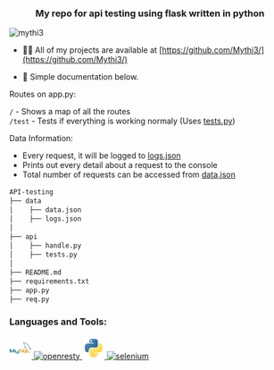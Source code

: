 <h3 align="center">My repo for api testing using flask written in python</h3>

<p align="left"> <img src="https://komarev.com/ghpvc/?username=mythi3&label=Profile%20views&color=0e75b6&style=flat" alt="mythi3" /> </p>

- 👨‍💻 All of my projects are available at [https://github.com/Mythi3/](https://github.com/Mythi3/)

- 📝 Simple documentation below.

Routes on app.py:

`/` - Shows a map of all the routes <br/> 
`/test` - Tests if everything is working normaly (Uses [tests.py](https://github.com/Mythi3/API-testing/blob/main/api/tests.py))

Data Information:

- Every request, it will be logged to [logs.json](https://github.com/Mythi3/API-testing/blob/main/data/logs.json)
- Prints out every detail about a request to the console
- Total number of requests can be accessed from [data.json](https://github.com/Mythi3/API-testing/blob/main/data/data.json)

```
API-testing
├── data
│    ├── data.json
│    ├── logs.json
│
├── api
│    ├── handle.py
│    ├── tests.py
│
├── README.md
├── requirements.txt
├── app.py
├── req.py

```
<p align="left">
</p>



<h3 align="left">Languages and Tools:</h3>
<p align="left"> <a href="https://www.mysql.com/" target="_blank" rel="noreferrer"> <img src="https://raw.githubusercontent.com/devicons/devicon/master/icons/mysql/mysql-original-wordmark.svg" alt="mysql" width="40" height="40"/> </a> <a href="https://openresty.org/" target="_blank" rel="noreferrer"> <img src="https://openresty.org/images/logo.png" alt="openresty" width="40" height="40"/> </a> <a href="https://www.python.org" target="_blank" rel="noreferrer"> <img src="https://raw.githubusercontent.com/devicons/devicon/master/icons/python/python-original.svg" alt="python" width="40" height="40"/> </a> <a href="https://www.selenium.dev" target="_blank" rel="noreferrer"> <img src="https://raw.githubusercontent.com/detain/svg-logos/780f25886640cef088af994181646db2f6b1a3f8/svg/selenium-logo.svg" alt="selenium" width="40" height="40"/> </a> </p>
